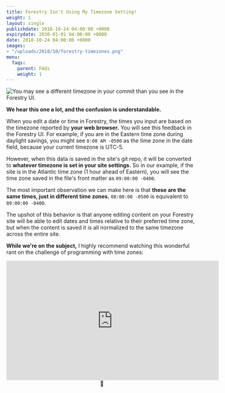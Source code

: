```yaml
---
title: Forestry Isn't Using My Timezone Setting!
weight: 1
layout: single
publishdate: 2018-10-24 04:00:00 +0000
expirydate: 2030-01-01 04:00:00 +0000
date: 2018-10-24 04:00:00 +0000
images:
- "/uploads/2018/10/forestry-timezones.png"
menu:
  faqs:
    parent: FAQs
    weight: 1
---
```


![You may see a different timezone in your commit than you see in the Forestry UI.](/uploads/2018/10/forestry-timezones.png)

**We hear this one a lot, and the confusion is understandable.**

When you edit a date or time in Forestry, the times you input are based on the timezone reported by **your web browser.** You will see this feedback in the Forestry UI. For example, if you are in the Eastern time zone during daylight savings, you might see `8:00 AM -0500` as the time zone in the date field, because your current timezone is UTC-5.

However, when this data is saved in the site's git repo, it will be converted to **whatever timezone is set in your site settings.** So in our example, if the site is in the Atlantic time zone (1 hour ahead of Eastern), you will see the time zone saved in the file's front matter as `09:00:00 -0400`.

The most important observation we can make here is that **these are the same times, just in different time zones.** `08:00:00 -0500` is equivalent to `09:00:00 -0400`.

The upshot of this behavior is that anyone editing content on your Forestry site will be able to edit dates and times relative to their preferred time zone, but when the content is saved it is all normalized to the same timezone across the entire site.

**While we're on the subject,** I highly recommend watching this wonderful rant on the challenge of programming with time zones:

<iframe style="display: block; margin: 0 auto;" width="560" height="315" src="https://www.youtube.com/embed/-5wpm-gesOY" frameborder="0" allow="autoplay; encrypted-media" allowfullscreen></iframe>

<div style="text-align: center;">🤷</div>